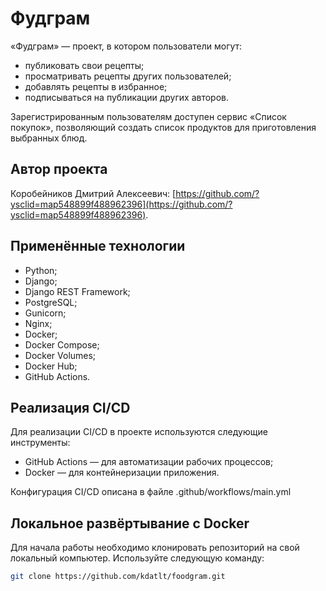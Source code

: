 

# Фудграм

«Фудграм» — проект, в котором пользователи могут:

- публиковать свои рецепты;
- просматривать рецепты других пользователей;
- добавлять рецепты в избранное;
- подписываться на публикации других авторов.

Зарегистрированным пользователям доступен сервис «Список покупок»,
позволяющий создать список продуктов для приготовления выбранных блюд.

## Автор проекта

Коробейников Дмитрий Алексеевич: [https://github.com/?ysclid=map548899f488962396](https://github.com/?ysclid=map548899f488962396).

## Применённые технологии

- Python;
- Django;
- Django REST Framework;
- PostgreSQL;
- Gunicorn;
- Nginx;
- Docker;
- Docker Compose;
- Docker Volumes;
- Docker Hub;
- GitHub Actions.

## Реализация CI/CD

Для реализации CI/CD в проекте используются следующие инструменты:

- GitHub Actions — для автоматизации рабочих процессов;
- Docker — для контейнеризации приложения.

Конфигурация CI/CD описана в файле .github/workflows/main.yml

## Локальное развёртывание с Docker

Для начала работы необходимо клонировать репозиторий на свой локальный компьютер.
Используйте следующую команду:

```bash
git clone https://github.com/kdatlt/foodgram.git

